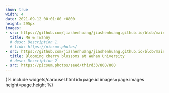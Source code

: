 ```yaml
---
show: true
width: 4
date: 2021-09-12 00:01:00 +0800
height: 295px
images:
- src: https://github.com/jiashenhuang/jiashenhuang.github.io/blob/main/assets/images/etc/col1.jpg
  title: Me & Twanny
  # desc: Description 1.
  # link: https://picsum.photos/
- src: https://github.com/jiashenhuang/jiashenhuang.github.io/blob/main/assets/images/etc/col2.jpg
  title: Blooming cherry blossoms at Wuhan University
  # desc: Description 2
- src: https://picsum.photos/seed/third33/800/800
---
```


{% include widgets/carousel.html id=page.id images=page.images height=page.height %}

